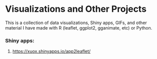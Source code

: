 # Visualizations and Other Projects
This is a collection of data visualizations, Shiny apps, GIFs, and other material I have made with R (leaflet, ggplot2, gganimate, etc) or Python.

### Shiny apps:
1. https://xuox.shinyapps.io/app2leaflet/
